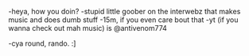-heya, how you doin?
-stupid little goober on the interwebz that makes music and does dumb stuff
-15m, if you even care bout that
-yt (if you wanna check out mah music) is @antivenom774

-cya round, rando. :]
